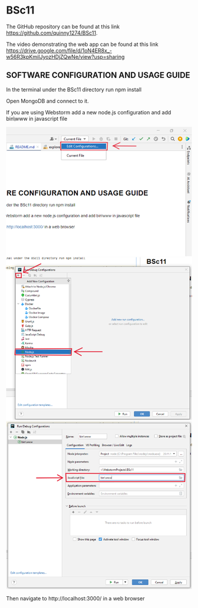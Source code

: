 # BSc11
The GitHub repository can be found at this link https://github.com/quinny1274/BSc11.

The video demonstrating the web app can be found at this link https://drive.google.com/file/d/1oN4ER8x_-w56R3kpKmiIJyozHDjZQwNe/view?usp=sharing
## SOFTWARE CONFIGURATION AND USAGE GUIDE
In the terminal under the BSc11 directory run npm install 

Open MongoDB and connect to it.

If you are using Webstorm add a new node.js configuration and add bin\www in javascript file

<img src="images/1C.PNG" alt="Edit configurations" width="700">

<img src="images/2c.PNG" alt="Add Node.js configuration" width="700">

<img src="images/3c.PNG" alt="Add bin\www to JavaScript file" width="700">

Then navigate to http://localhost:3000/ in a web browser
